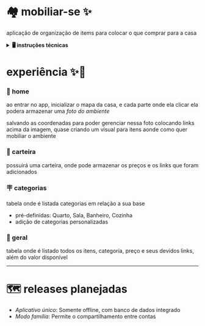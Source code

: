 # 🏘️ mobiliar-se ✨

aplicação de organização de items para colocar o que comprar para a casa

<details>

<summary><b>🖥️ instruções técnicas</b></summary>

## 🛠️ Instalação

```bash
npm install
```
> instala as dependências

* * *

## ▶️ Servidor local

```bash
npm run dev
```
> inicia o servidor em http://localhost:3000

* * *

## 🎇 Produção

```bash
npm run build
```
> realiza o build para produção

```bash
npm run build:pwa
```
> realize o build em modo PWA


## Lint the files
```bash
npm run lint
```

## Links auxiliares
  - [quasar.config.js](https://v2.quasar.dev/quasar-cli-vite/quasar-config-js)

* * *

</details>

# experiência ✨👤

### 🍁 home
ao entrar no app, inicializar o mapa da casa, e cada parte onde ela clicar ela podera armazenar uma *foto do ambiente*

salvando as coordenadas para poder gerenciar nessa foto colocando links acima da imagem, quase criando um visual para itens aonde como quer mobiliar o ambiente

### 💸 carteira
possuirá uma carteira, onde pode armazenar os preços e os links que foram adicionados

### 🪧 categorias
tabela onde é listada categorias em relação a sua base

- pré-definidas: Quarto, Sala, Banheiro, Cozinha
- adição de categorias personalizadas

### 🔗 geral
tabela onde é listado todos os itens, categoria, preço e seus devidos links, além do valor disponível

* * *

# 🗺️ releases planejadas

- *Aplicativo único*: Somente offline, com banco de dados integrado
- *Modo família*: Permite o compartilhamento entre contas
